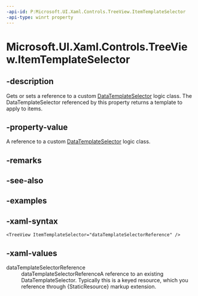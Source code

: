 ```yaml
---
-api-id: P:Microsoft.UI.Xaml.Controls.TreeView.ItemTemplateSelector
-api-type: winrt property
---
```

<!-- Property syntax.
public DataTemplateSelector ItemTemplateSelector { get;  set; }
-->

# Microsoft.UI.Xaml.Controls.TreeView.ItemTemplateSelector



## -description

Gets or sets a reference to a custom [DataTemplateSelector](datatemplateselector.md) logic class. The DataTemplateSelector referenced by this property returns a template to apply to items.



## -property-value

A reference to a custom [DataTemplateSelector](datatemplateselector.md) logic class.



## -remarks



## -see-also



## -examples



## -xaml-syntax

```xaml
<TreeView ItemTemplateSelector="dataTemplateSelectorReference" />
```



## -xaml-values
<dl><dt>dataTemplateSelectorReference</dt><dd>dataTemplateSelectorReferenceA reference to an existing DataTemplateSelector. Typically this is a keyed resource, which you reference through {StaticResource} markup extension.</dd>
</dl>



